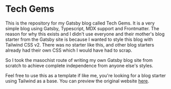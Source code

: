 # Tech Gems

This is the repository for my Gatsby blog called Tech Gems. It is a very simple blog using Gatsby, Typescript, MDX support and Frontmatter. The reason for why this exists and I didn't use everyone and their mother's blog starter from the Gatsby site is because I wanted to style this blog with Tailwind CSS v2. There was no starter like this, and other blog starters already had their own CSS which I would have had to scrap.

So I took the masochist route of writing my own Gatsby blog site from scratch to achieve complete independence from anyone else's styles.

Feel free to use this as a template if like me, you're looking for a blog starter using Tailwind as a base. You can preview the original website [here](https://techgems.net).
